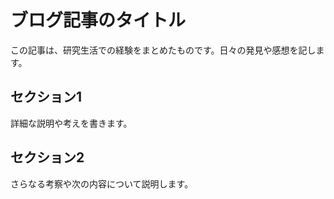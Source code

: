 # ブログ記事のタイトル

この記事は、研究生活での経験をまとめたものです。日々の発見や感想を記します。

## セクション1
詳細な説明や考えを書きます。

## セクション2
さらなる考察や次の内容について説明します。
